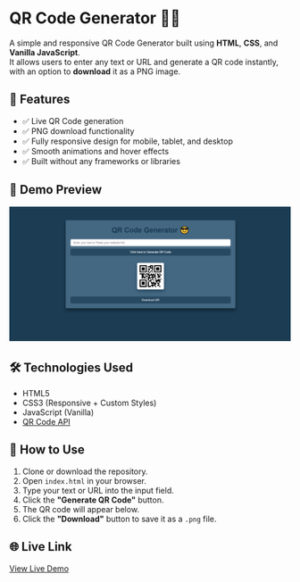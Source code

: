 # QR Code Generator 🧾🔳

A simple and responsive QR Code Generator built using **HTML**, **CSS**, and
**Vanilla JavaScript**.  
It allows users to enter any text or URL and generate a QR code instantly, with
an option to **download** it as a PNG image.

## 🚀 Features

- ✅ Live QR Code generation
- ✅ PNG download functionality
- ✅ Fully responsive design for mobile, tablet, and desktop
- ✅ Smooth animations and hover effects
- ✅ Built without any frameworks or libraries

## 📸 Demo Preview

![Preview](image.png) <!-- Add a screenshot if available -->

## 🛠️ Technologies Used

- HTML5
- CSS3 (Responsive + Custom Styles)
- JavaScript (Vanilla)
- [QR Code API](https://goqr.me/api/)

## 🔧 How to Use

1. Clone or download the repository.
2. Open `index.html` in your browser.
3. Type your text or URL into the input field.
4. Click the **"Generate QR Code"** button.
5. The QR code will appear below.
6. Click the **"Download"** button to save it as a `.png` file.

## 🌐 Live Link

[View Live Demo](https://codewitharts.github.io/qrcodegenerator/)
